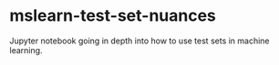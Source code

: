# mslearn-test-set-nuances
Jupyter notebook going in depth into how to use test sets in machine learning.
